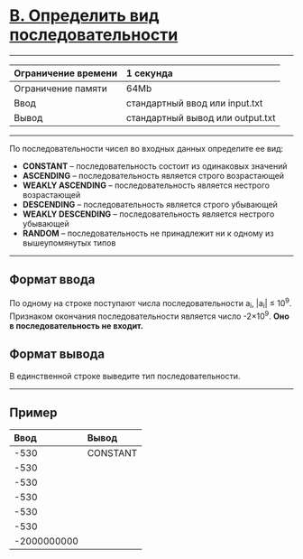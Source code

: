 # [B. Определить вид последовательности](https://contest.yandex.ru/contest/27472/problems/B/)

---
| Ограничение времени | 1 секунда |
| :--- | :--- |
| Ограничение памяти | 64Mb |
| Ввод | стандартный ввод или input.txt |
| Вывод | стандартный вывод или output.txt |
---

По последовательности чисел во входных данных определите ее вид:

- **CONSTANT** – последовательность состоит из одинаковых значений  
- **ASCENDING** – последовательность является строго возрастающей  
- **WEAKLY ASCENDING** – последовательность является нестрого возрастающей  
- **DESCENDING** – последовательность является строго убывающей  
- **WEAKLY DESCENDING** – последовательность является нестрого убывающей  
- **RANDOM** – последовательность не принадлежит ни к одному из вышеупомянутых типов

---
## Формат ввода
По одному на строке поступают числа последовательности a<sub>i</sub>, |a<sub>i</sub>| ≤ 10<sup>9</sup>.  
Признаком окончания последовательности является число -2×10<sup>9</sup>. **Оно в последовательность не входит.**

## Формат вывода
В единственной строке выведите тип последовательности.

---
## Пример

| Ввод | Вывод |
| :--- | :--- |
| -530 | CONSTANT |
| -530 | |
| -530 | |
| -530 | |
| -530 | |
| -530 | |
| -2000000000 | |

